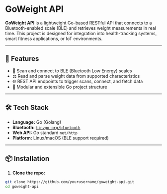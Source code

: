 # GoWeight API

**GoWeight API** is a lightweight Go-based RESTful API that connects to a Bluetooth-enabled scale (BLE) and retrieves weight measurements in real time. This project is designed for integration into health-tracking systems, smart fitness applications, or IoT environments.

---

## 🚀 Features

- 🔌 Scan and connect to BLE (Bluetooth Low Energy) scales
- ⚖️ Read and parse weight data from supported characteristics
- 🌐 REST API endpoints to trigger scans, connect, and fetch data
- 🧩 Modular and extensible Go project structure

---

## 🛠️ Tech Stack

- **Language:** Go (Golang)
- **Bluetooth:** [`tinygo-org/bluetooth`](https://github.com/tinygo-org/bluetooth)
- **Web API:** Go standard `net/http`
- **Platform:** Linux/macOS (BLE support required)

---

## 📦 Installation

1. **Clone the repo:**

```bash
git clone https://github.com/yourusername/goweight-api.git
cd goweight-api
